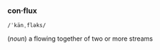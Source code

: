 <h3><b>con·flux</b></h3>
<code>/ˈkänˌfləks/</code>

(*noun*) a flowing together of two or more streams
